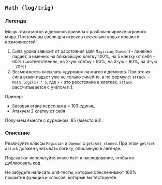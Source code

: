 ## `Math (log/trig)`

### Легенда

Мощь атаки магов и демонов привела к разбалансировке игрового мира. Поэтому вы ввели для игроков несколько новых правил и возможностей:
1. Сила урона зависит от расстояния (для `Magician`, `Daemon`) - линейно падает, а именно: на ближайшую клетку 100%, на 5 клетку от себя - 60% (соответственно, на 2-ую клетку - 90%, на 3-ую - 80%, на 4-ую - 70%)
1. Возможность насылать «дурман» на магов и демонов. При это их сила атаки падает уже не только линейно, а по формуле: `attack - Math.log2(x) * 5`, где `x` - это расстояние в клетках. `attack` рассчитывается с учётом п.1.

Пример: 
- Базовая атака персонажа = 100 единиц
- Атакуем 2 клетку от себя

Получаем вместе с дурманом: 85 (вместо 90).

### Описание

Реализуйте классы `Magician` и `Daemon` с `get/set stoned`. При этом `get/set attack` должен учитывать логику, описанную в легенде.

Подсказка: используйте класс `Math` и наследование, чтобы не дублировать код.

Не забудьте написать unit-тесты, которые обеспечивают 100% покрытие функций и классов, которые вы тестируете.
